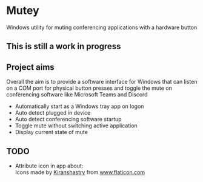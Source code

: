 # Mutey
Windows utility for muting conferencing applications with a hardware button

## This is still a work in progress

## Project aims
Overall the aim is to provide a software interface for Windows that can listen on a COM port for physical button presses and toggle the mute on conferencing software like Microsoft Teams and Discord

- Automatically start as a Windows tray app on logon
- Auto detect plugged in device
- Auto detect conferencing software startup
- Toggle mute without switching active application
- Display current state of mute

## TODO
- Attribute icon in app about: <div>Icons made by <a href="https://www.flaticon.com/authors/kiranshastry" title="Kiranshastry">Kiranshastry</a> from <a href="https://www.flaticon.com/" title="Flaticon">www.flaticon.com</a></div>